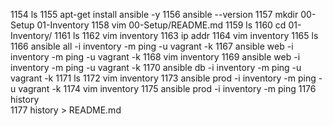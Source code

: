  1154  ls
 1155  apt-get install ansible -y 
 1156  ansible --version 
 1157  mkdir 00-Setup 01-Inventory
 1158  vim 00-Setup/README.md
 1159  ls
 1160  cd 01-Inventory/
 1161  ls
 1162  vim inventory
 1163  ip addr 
 1164  vim inventory
 1165  ls
 1166  ansible all -i inventory -m ping -u vagrant -k 
 1167  ansible web -i inventory -m ping -u vagrant -k 
 1168  vim inventory 
 1169  ansible web -i inventory -m ping -u vagrant -k 
 1170  ansible db -i inventory -m ping -u vagrant -k 
 1171  ls
 1172  vim inventory 
 1173  ansible prod -i inventory -m ping -u vagrant -k 
 1174  vim inventory 
 1175  ansible prod -i inventory -m ping 
 1176  history  
 1177  history   > README.md
